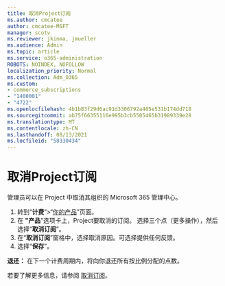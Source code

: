 ```yaml
---
title: 取消Project订阅
ms.author: cmcatee
author: cmcatee-MSFT
manager: scotv
ms.reviewer: jkinma, jmueller
ms.audience: Admin
ms.topic: article
ms.service: o365-administration
ROBOTS: NOINDEX, NOFOLLOW
localization_priority: Normal
ms.collection: Adm_O365
ms.custom:
- commerce_subscriptions
- "1400001"
- "4722"
ms.openlocfilehash: 4b1b83f29d6ac91d3306792a405e531b174dd718
ms.sourcegitcommit: ab75f66355116e995b3cb5505465b31989339e28
ms.translationtype: MT
ms.contentlocale: zh-CN
ms.lasthandoff: 08/13/2021
ms.locfileid: "58330434"
---
```

# <a name="cancel-project-subscription"></a>取消Project订阅

管理员可以在 Project 中取消其组织的 Microsoft 365 管理中心。

1. 转到“**计费**”\>“[你的产品](https://go.microsoft.com/fwlink/p/?linkid=842054)”页面。
2. 在 **"产品**"选项卡上，Project要取消的订阅。 选择三个点（更多操作），然后选择“**取消订阅**”。
3. 在“**取消订阅**”窗格中，选择取消原因。可选择提供任何反馈。
4. 选择“**保存**”。

**退还：** 在下一个计费周期内，将向你退还所有按比例分配的点数。

若要了解更多信息，请参阅 [取消订阅](https://docs.microsoft.com/microsoft-365/commerce/subscriptions/cancel-your-subscription)。